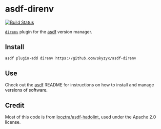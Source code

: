 # asdf-direnv

[![Build Status](https://travis-ci.org/skyzyx/asdf-direnv.svg?branch=master)](https://travis-ci.org/skyzyx/asdf-direnv)

[`direnv`](https://github.com/direnv/direnv) plugin for the [asdf](https://github.com/asdf-vm/asdf) version manager.

## Install

```bash
asdf plugin-add direnv https://github.com/skyzyx/asdf-direnv
```

## Use

Check out the [asdf](https://github.com/asdf-vm/asdf) README for instructions on how to install and manage versions of software.

## Credit

Most of this code is from [looztra/asdf-hadolint](https://github.com/looztra/asdf-hadolint), used under the Apache 2.0 license.
